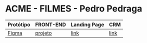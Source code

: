 # ACME - FILMES - Pedro Pedraga

Protótipo | FRONT-END | Landing Page | CRM
----------|-----------|--------------|-----
[Figma][link1] | [projeto][link2] | [link][link3] | [link][link3] 


[link1]: https://www.figma.com/file/EuecfEkI8BFCzR4eRJIbb6/lima-2022-strange-youtube
[link2]: https://github.com/fernandoleonid/strange-2022
[link3]: https://fernandoleonid.github.io/strange-2022/
